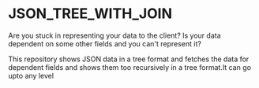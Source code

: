 # JSON_TREE_WITH_JOIN
Are you stuck in representing your data to the client? 
Is your data dependent on some other fields and you can't represent it?

This repository shows JSON data in a tree format and fetches the data for dependent fields and shows them too recursively in a tree format.It can go upto any level
